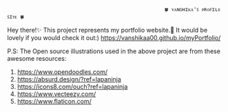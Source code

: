                                                        🍀 ᴠᴀɴꜱʜɪᴋᴀ'ꜱ ᴘʀᴏꜰɪʟᴇ ꜱɪᴛᴇ 🍀


Hey there!✨ This project represents my portfolio website.🌸
It would be lovely if you would check it out:)
https://vanshikaa00.github.io/myPortfolio/

P.S: The Open source illustrations used in the above project are from these awesome resources: 
1) https://www.opendoodles.com/
2) https://absurd.design/?ref=lapaninja
3) https://icons8.com/ouch?ref=lapaninja
4) https://www.vecteezy.com/
5) https://www.flaticon.com/
